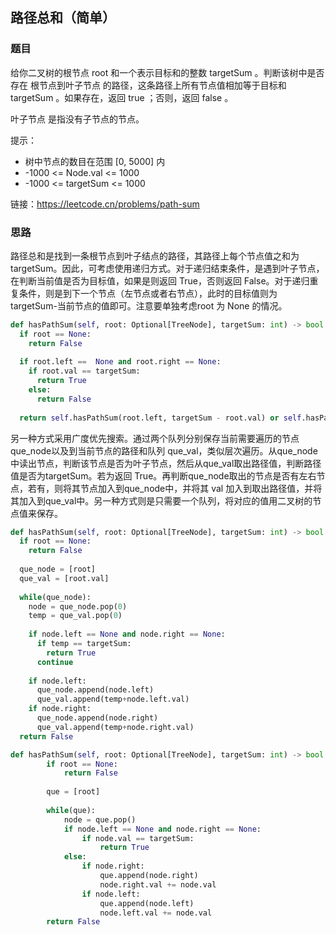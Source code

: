 ## 路径总和（简单）

### 题目

给你二叉树的根节点 root 和一个表示目标和的整数 targetSum 。判断该树中是否存在 根节点到叶子节点 的路径，这条路径上所有节点值相加等于目标和 targetSum 。如果存在，返回 true ；否则，返回 false 。

叶子节点 是指没有子节点的节点。

提示：

* 树中节点的数目在范围 [0, 5000] 内
* -1000 <= Node.val <= 1000
* -1000 <= targetSum <= 1000

链接：https://leetcode.cn/problems/path-sum

### 思路

路径总和是找到一条根节点到叶子结点的路径，其路径上每个节点值之和为 targetSum。因此，可考虑使用递归方式。对于递归结束条件，是遇到叶子节点，在判断当前值是否为目标值，如果是则返回 True，否则返回 False。对于递归重复条件，则是到下一个节点（左节点或者右节点），此时的目标值则为 targetSum-当前节点的值即可。注意要单独考虑root 为 None 的情况。

```python
def hasPathSum(self, root: Optional[TreeNode], targetSum: int) -> bool:
  if root == None:
    return False
  
  if root.left ==  None and root.right == None:
    if root.val == targetSum:
      return True
    else:
      return False
  
  return self.hasPathSum(root.left, targetSum - root.val) or self.hasPathSum(root.right, targetSum - root.val)

```

另一种方式采用广度优先搜索。通过两个队列分别保存当前需要遍历的节点 que_node以及到当前节点的路径和队列 que_val，类似层次遍历。从que_node中读出节点，判断该节点是否为叶子节点，然后从que_val取出路径值，判断路径值是否为targetSum。若为返回 True。再判断que_node取出的节点是否有左右节点，若有，则将其节点加入到que_node中，并将其 val 加入到取出路径值，并将其加入到que_val中。另一种方式则是只需要一个队列，将对应的值用二叉树的节点值来保存。

```python
def hasPathSum(self, root: Optional[TreeNode], targetSum: int) -> bool:
  if root == None:
    return False
  
  que_node = [root]
  que_val = [root.val]
  
  while(que_node):
    node = que_node.pop(0)
    temp = que_val.pop(0)
    
    if node.left == None and node.right == None:
      if temp == targetSum:
        return True
      continue
    
    if node.left:
      que_node.append(node.left)
      que_val.append(temp+node.left.val)
    if node.right:
      que_node.append(node.right)
      que_val.append(temp+node.right.val)
  return False

```

```python
def hasPathSum(self, root: Optional[TreeNode], targetSum: int) -> bool:
        if root == None:
            return False
        
        que = [root]
        
        while(que):
            node = que.pop()
            if node.left == None and node.right == None:
                if node.val == targetSum:
                    return True
            else:
                if node.right:
                    que.append(node.right)
                    node.right.val += node.val
                if node.left:
                    que.append(node.left)
                    node.left.val += node.val
        return False
```


